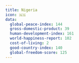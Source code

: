 ```yaml
---
title: Nigeria
icon: 🇳🇬
data:
  global-peace-index: 144
  gross-domestic-product: 39
  human-development-index: 161
  world-happiness-report: 102
  cost-of-living: 2
  good-country-index: 140
  global-freedom-score: 125
---
```

